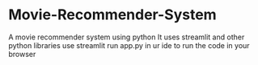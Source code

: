 # Movie-Recommender-System
A movie recommender system using python
It uses streamlit and other python libraries
use streamlit run app.py in ur ide to run the code in your browser

